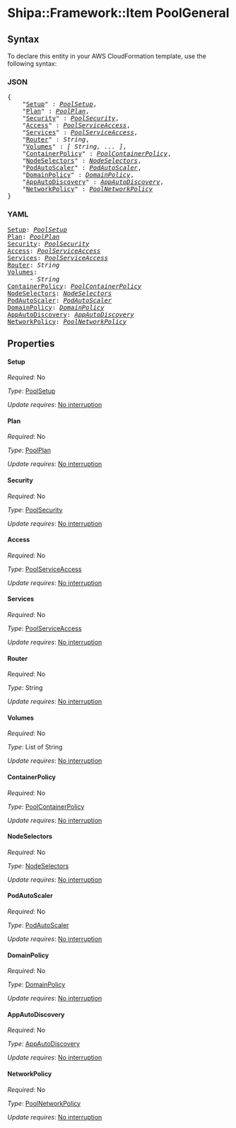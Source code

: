 # Shipa::Framework::Item PoolGeneral

## Syntax

To declare this entity in your AWS CloudFormation template, use the following syntax:

### JSON

<pre>
{
    "<a href="#setup" title="Setup">Setup</a>" : <i><a href="poolsetup.md">PoolSetup</a></i>,
    "<a href="#plan" title="Plan">Plan</a>" : <i><a href="poolplan.md">PoolPlan</a></i>,
    "<a href="#security" title="Security">Security</a>" : <i><a href="poolsecurity.md">PoolSecurity</a></i>,
    "<a href="#access" title="Access">Access</a>" : <i><a href="poolserviceaccess.md">PoolServiceAccess</a></i>,
    "<a href="#services" title="Services">Services</a>" : <i><a href="poolserviceaccess.md">PoolServiceAccess</a></i>,
    "<a href="#router" title="Router">Router</a>" : <i>String</i>,
    "<a href="#volumes" title="Volumes">Volumes</a>" : <i>[ String, ... ]</i>,
    "<a href="#containerpolicy" title="ContainerPolicy">ContainerPolicy</a>" : <i><a href="poolcontainerpolicy.md">PoolContainerPolicy</a></i>,
    "<a href="#nodeselectors" title="NodeSelectors">NodeSelectors</a>" : <i><a href="nodeselectors.md">NodeSelectors</a></i>,
    "<a href="#podautoscaler" title="PodAutoScaler">PodAutoScaler</a>" : <i><a href="podautoscaler.md">PodAutoScaler</a></i>,
    "<a href="#domainpolicy" title="DomainPolicy">DomainPolicy</a>" : <i><a href="domainpolicy.md">DomainPolicy</a></i>,
    "<a href="#appautodiscovery" title="AppAutoDiscovery">AppAutoDiscovery</a>" : <i><a href="appautodiscovery.md">AppAutoDiscovery</a></i>,
    "<a href="#networkpolicy" title="NetworkPolicy">NetworkPolicy</a>" : <i><a href="poolnetworkpolicy.md">PoolNetworkPolicy</a></i>
}
</pre>

### YAML

<pre>
<a href="#setup" title="Setup">Setup</a>: <i><a href="poolsetup.md">PoolSetup</a></i>
<a href="#plan" title="Plan">Plan</a>: <i><a href="poolplan.md">PoolPlan</a></i>
<a href="#security" title="Security">Security</a>: <i><a href="poolsecurity.md">PoolSecurity</a></i>
<a href="#access" title="Access">Access</a>: <i><a href="poolserviceaccess.md">PoolServiceAccess</a></i>
<a href="#services" title="Services">Services</a>: <i><a href="poolserviceaccess.md">PoolServiceAccess</a></i>
<a href="#router" title="Router">Router</a>: <i>String</i>
<a href="#volumes" title="Volumes">Volumes</a>: <i>
      - String</i>
<a href="#containerpolicy" title="ContainerPolicy">ContainerPolicy</a>: <i><a href="poolcontainerpolicy.md">PoolContainerPolicy</a></i>
<a href="#nodeselectors" title="NodeSelectors">NodeSelectors</a>: <i><a href="nodeselectors.md">NodeSelectors</a></i>
<a href="#podautoscaler" title="PodAutoScaler">PodAutoScaler</a>: <i><a href="podautoscaler.md">PodAutoScaler</a></i>
<a href="#domainpolicy" title="DomainPolicy">DomainPolicy</a>: <i><a href="domainpolicy.md">DomainPolicy</a></i>
<a href="#appautodiscovery" title="AppAutoDiscovery">AppAutoDiscovery</a>: <i><a href="appautodiscovery.md">AppAutoDiscovery</a></i>
<a href="#networkpolicy" title="NetworkPolicy">NetworkPolicy</a>: <i><a href="poolnetworkpolicy.md">PoolNetworkPolicy</a></i>
</pre>

## Properties

#### Setup

_Required_: No

_Type_: <a href="poolsetup.md">PoolSetup</a>

_Update requires_: [No interruption](https://docs.aws.amazon.com/AWSCloudFormation/latest/UserGuide/using-cfn-updating-stacks-update-behaviors.html#update-no-interrupt)

#### Plan

_Required_: No

_Type_: <a href="poolplan.md">PoolPlan</a>

_Update requires_: [No interruption](https://docs.aws.amazon.com/AWSCloudFormation/latest/UserGuide/using-cfn-updating-stacks-update-behaviors.html#update-no-interrupt)

#### Security

_Required_: No

_Type_: <a href="poolsecurity.md">PoolSecurity</a>

_Update requires_: [No interruption](https://docs.aws.amazon.com/AWSCloudFormation/latest/UserGuide/using-cfn-updating-stacks-update-behaviors.html#update-no-interrupt)

#### Access

_Required_: No

_Type_: <a href="poolserviceaccess.md">PoolServiceAccess</a>

_Update requires_: [No interruption](https://docs.aws.amazon.com/AWSCloudFormation/latest/UserGuide/using-cfn-updating-stacks-update-behaviors.html#update-no-interrupt)

#### Services

_Required_: No

_Type_: <a href="poolserviceaccess.md">PoolServiceAccess</a>

_Update requires_: [No interruption](https://docs.aws.amazon.com/AWSCloudFormation/latest/UserGuide/using-cfn-updating-stacks-update-behaviors.html#update-no-interrupt)

#### Router

_Required_: No

_Type_: String

_Update requires_: [No interruption](https://docs.aws.amazon.com/AWSCloudFormation/latest/UserGuide/using-cfn-updating-stacks-update-behaviors.html#update-no-interrupt)

#### Volumes

_Required_: No

_Type_: List of String

_Update requires_: [No interruption](https://docs.aws.amazon.com/AWSCloudFormation/latest/UserGuide/using-cfn-updating-stacks-update-behaviors.html#update-no-interrupt)

#### ContainerPolicy

_Required_: No

_Type_: <a href="poolcontainerpolicy.md">PoolContainerPolicy</a>

_Update requires_: [No interruption](https://docs.aws.amazon.com/AWSCloudFormation/latest/UserGuide/using-cfn-updating-stacks-update-behaviors.html#update-no-interrupt)

#### NodeSelectors

_Required_: No

_Type_: <a href="nodeselectors.md">NodeSelectors</a>

_Update requires_: [No interruption](https://docs.aws.amazon.com/AWSCloudFormation/latest/UserGuide/using-cfn-updating-stacks-update-behaviors.html#update-no-interrupt)

#### PodAutoScaler

_Required_: No

_Type_: <a href="podautoscaler.md">PodAutoScaler</a>

_Update requires_: [No interruption](https://docs.aws.amazon.com/AWSCloudFormation/latest/UserGuide/using-cfn-updating-stacks-update-behaviors.html#update-no-interrupt)

#### DomainPolicy

_Required_: No

_Type_: <a href="domainpolicy.md">DomainPolicy</a>

_Update requires_: [No interruption](https://docs.aws.amazon.com/AWSCloudFormation/latest/UserGuide/using-cfn-updating-stacks-update-behaviors.html#update-no-interrupt)

#### AppAutoDiscovery

_Required_: No

_Type_: <a href="appautodiscovery.md">AppAutoDiscovery</a>

_Update requires_: [No interruption](https://docs.aws.amazon.com/AWSCloudFormation/latest/UserGuide/using-cfn-updating-stacks-update-behaviors.html#update-no-interrupt)

#### NetworkPolicy

_Required_: No

_Type_: <a href="poolnetworkpolicy.md">PoolNetworkPolicy</a>

_Update requires_: [No interruption](https://docs.aws.amazon.com/AWSCloudFormation/latest/UserGuide/using-cfn-updating-stacks-update-behaviors.html#update-no-interrupt)

